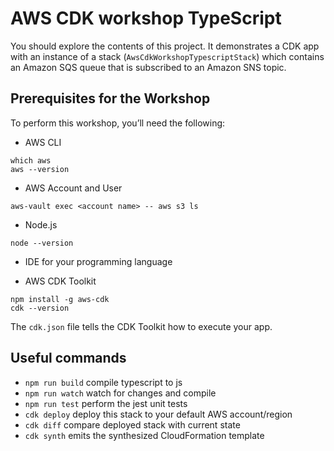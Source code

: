 # AWS CDK workshop TypeScript

You should explore the contents of this project. It demonstrates a CDK app with an instance of a stack (`AwsCdkWorkshopTypescriptStack`)
which contains an Amazon SQS queue that is subscribed to an Amazon SNS topic.
 
## Prerequisites for the Workshop
To perform this workshop, you’ll need the following:

* AWS CLI
```shell
which aws
aws --version
```
* AWS Account and User
```shell
aws-vault exec <account name> -- aws s3 ls
```
* Node.js
```shell
node --version
```
* IDE for your programming language

* AWS CDK Toolkit
```shell
npm install -g aws-cdk
cdk --version
```

The `cdk.json` file tells the CDK Toolkit how to execute your app.

## Useful commands

* `npm run build`   compile typescript to js
* `npm run watch`   watch for changes and compile
* `npm run test`    perform the jest unit tests
* `cdk deploy`      deploy this stack to your default AWS account/region
* `cdk diff`        compare deployed stack with current state
* `cdk synth`       emits the synthesized CloudFormation template